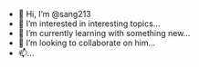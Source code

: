 - 👋 Hi, I’m @sang213
- 👀 I’m interested in interesting topics...
- 🌱 I’m currently learning with something new...
- 💞️ I’m looking to collaborate on him...
- 📫...

<!---
sang213/sang213 is a ✨ special ✨ repository because its `README.md` (this file) appears on your GitHub profile.
You can click the Preview link to take a look at your changes.
--->
